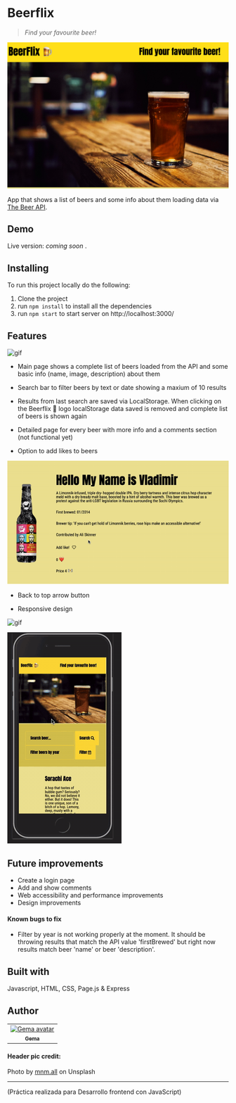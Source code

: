 # Beerflix

> *Find your favourite beer!* 

![img](https://github.com/gemasegarra/beerflix/blob/master/src/images/beerflix.png)

App that shows a list of beers and some info about them loading data via [The Beer API](https://beerflix-api.herokuapp.com/).

## Demo

Live version: *coming soon* .

## Installing

To run this project locally do the following:

1. Clone the project 
2. run `npm install` to install all the dependencies
3. run `npm start` to start server on http://localhost:3000/


## Features

![gif](https://github.com/gemasegarra/beerflix/blob/master/src/images/beerflix.gif)

- Main page shows a complete list of beers loaded from the API and some basic info (name, image, description) about them

- Search bar to filter beers by text or date showing a maxium of 10 results 

- Results from last search are saved via LocalStorage. When clicking on the Beerflix 🍺 logo localStorage data saved is removed and complete list of beers is shown again

- Detailed page for every beer with more info and a comments section (not functional yet) 

- Option to add likes to beers

![gif](https://github.com/gemasegarra/beerflix/blob/master/src/images/likes.gif)

- Back to top arrow button

- Responsive design

![gif](https://github.com/gemasegarra/beerflix/blob/master/src/images/responsive.gif)

![gif](https://github.com/gemasegarra/beerflix/blob/master/src/images/mobileversion.gif)

## Future improvements 

- Create a login page 
- Add and show comments
- Web accessibility and performance improvements
- Design improvements

#### Known bugs to fix 

- Filter by year is not working properly at the moment. It should be throwing results that match the API value 'firstBrewed' but right now results match beer 'name' or beer 'description'.   


## Built with 

Javascript, HTML, CSS, Page.js & Express

## Author 

<table>
<tr>
<td align="center"><a href="https://github.com/gemasegarra"><img src="https://avatars2.githubusercontent.com/u/40056297?v=4" width="100px;" alt="Gema avatar"/><br/><sub><b>Gema</b></sub></a><br/><a href="https://github.com/gemasegarra"></a>
</table>

#### Header pic credit:
Photo by [mnm.all](https://unsplash.com/photos/46Yad80Ynp4) on Unsplash

---

(Práctica realizada para Desarrollo frontend con JavaScript)

